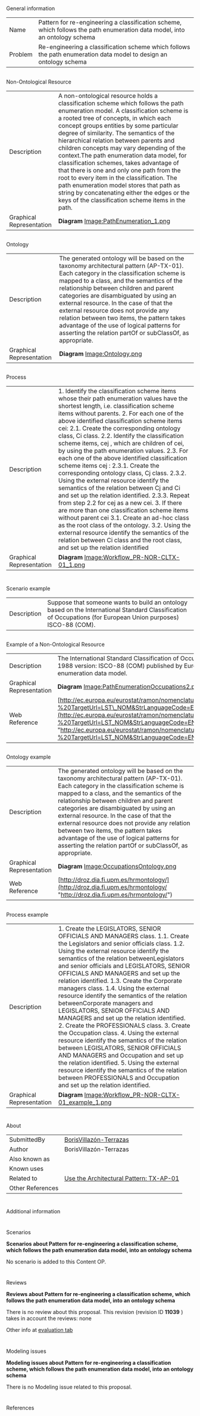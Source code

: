 # 

 General information




|  |  |
| --- | --- |
|  Name  |  Pattern for re-engineering a classification scheme, which follows the path enumeration data model, into an ontology schema  |
|  Problem  |  Re-engineering a classification scheme which follows the path enumeration data model to design an ontology schema  |



  





## 

 Non-Ontological Resource




|  |  |
| --- | --- |
|  Description  |  A non-ontological resource holds a classification scheme which follows the path enumeration model.  A classification scheme is a rooted tree of concepts, in which each concept groups entities by some particular degree of similarity. The semantics of the hierarchical relation between parents and children concepts may vary depending of the context.The path enumeration data model, for classification schemes, takes advantage of that there is one and only one path from the root to every item in the classification. The path enumeration model stores that path as string by concatenating either the edges or the keys of the classification scheme items in the path.  |
|  Graphical Representation  | __Diagram__ [Image:PathEnumeration_1.png](../Image/PathEnumeration_1.png "Image:PathEnumeration_1.png") |



  





## 

 Ontology




|  |  |
| --- | --- |
|  Description  |  The generated ontology will be based on the taxonomy architectural pattern (AP-TX-01). Each category in the classification scheme is mapped to a class, and the semantics of the relationship between children and parent categories are disambiguated by using an external resource. In the case of that the external resource does not provide any relation between two items, the pattern takes advantage of the use of logical patterns for asserting the relation partOf or subClassOf, as appropriate.  |
|  Graphical Representation  | __Diagram__ [Image:Ontology.png](../Image/Ontology.png "Image:Ontology.png") |



  





## 

 Process




|  |  |
| --- | --- |
|  Description  |  1. Identify the classification scheme items whose their path enumeration values have the shortest length, i.e. classification scheme items without parents.  2. For each one of the above identified classification scheme items cei:  2.1. Create the corresponding ontology class, Ci class.  2.2. Identify the classification scheme items, cej , which are children of cei, by using the path enumeration values.  2.3. For each one of the above identified classification scheme items cej :  2.3.1. Create the corresponding ontology class, Cj class.  2.3.2. Using the external resource identify the semantics of the relation between Cj and Ci and set up the relation identified.  2.3.3. Repeat from step 2.2 for cej as a new cei.  3. If there are more than one classification scheme items without parent cei  3.1. Create an ad-hoc class as the root class of the ontology.  3.2. Using the external resource identify the semantics of the relation between Ci class and the root class, and set up the relation identified  |
|  Graphical Representation  | __Diagram__ [Image:Workflow_PR-NOR-CLTX-01_1.png](../Image/Workflow_PR-NOR-CLTX-01_1.png "Image:Workflow_PR-NOR-CLTX-01_1.png") |



  





# 

 Scenario example




|  |  |
| --- | --- |
|  Description  |  Suppose that someone wants to build an ontology based on the International Standard Classification of Occupations (for European Union purposes) ISCO-88 (COM).  |



  





## 

 Example of a Non-Ontological Resource




|  |  |
| --- | --- |
|  Description  |  The International Standard Classification of Occupations (for European Union purposes), 1988 version: ISCO-88 (COM) published by Eurostat is modeled with the path enumeration data model.  |
|  Graphical Representation  | __Diagram__ [Image:PathEnumerationOccupations2.png](../Image/PathEnumerationOccupations2.png "Image:PathEnumerationOccupations2.png") |
|  Web Reference  | [http://ec.europa.eu/eurostat/ramon/nomenclatures/index.cfm?%20TargetUrl=LST\_NOM&StrLanguageCode=EN&IntFamilyCode=260276&TxtSearch=](http://ec.europa.eu/eurostat/ramon/nomenclatures/index.cfm?%20TargetUrl=LST_NOM&StrLanguageCode=EN&IntFamilyCode=260276&TxtSearch= "http://ec.europa.eu/eurostat/ramon/nomenclatures/index.cfm?%20TargetUrl=LST_NOM&StrLanguageCode=EN&IntFamilyCode=260276&TxtSearch=")  |



  





## 

 Ontology example




|  |  |
| --- | --- |
|  Description  |  The generated ontology will be based on the taxonomy architectural pattern (AP-TX-01). Each category in the classification scheme is mapped to a class, and the semantics of the relationship between children and parent categories are disambiguated by using an external resource. In the case of that the external resource does not provide any relation between two items, the pattern takes advantage of the use of logical patterns for asserting the relation partOf or subClassOf, as appropriate.  |
|  Graphical Representation  | __Diagram__ [Image:OccupationsOntology.png](../Image/OccupationsOntology.png "Image:OccupationsOntology.png") |
|  Web Reference  | [http://droz.dia.fi.upm.es/hrmontology/](http://droz.dia.fi.upm.es/hrmontology/ "http://droz.dia.fi.upm.es/hrmontology/")  |



  





## 

 Process example




|  |  |
| --- | --- |
|  Description  |  1. Create the LEGISLATORS, SENIOR OFFICIALS AND MANAGERS class.  1.1. Create the Legislators and senior officials class.  1.2. Using the external resource identify the semantics of the relation betweenLegislators and senior officials and LEGISLATORS, SENIOR OFFICIALS AND MANAGERS and set up the relation identified.  1.3. Create the Corporate managers class.  1.4. Using the external resource identify the semantics of the relation betweenCorporate managers and LEGISLATORS, SENIOR OFFICIALS AND MANAGERS and set up the relation identified.  2. Create the PROFESSIONALS class.  3. Create the Occupation class.  4. Using the external resource identify the semantics of the relation between LEGISLATORS, SENIOR OFFICIALS AND MANAGERS and Occupation and set up the relation identified.  5. Using the external resource identify the semantics of the relation between PROFESSIONALS and Occupation and set up the relation identified.  |
|  Graphical Representation  | __Diagram__ [Image:Workflow_PR-NOR-CLTX-01_example_1.png](../Image/Workflow_PR-NOR-CLTX-01_example_1.png "Image:Workflow_PR-NOR-CLTX-01_example_1.png") |



  





# 

 About




|  |  |
| --- | --- |
|  SubmittedBy  | [BorisVillazón-Terrazas](../User/BorisVillazón-Terrazas "User:BorisVillazón-Terrazas")  |
|  Author  |  BorisVillazón-Terrazas  |
|  Also known as  |  |
|  Known uses  |  |
|  Related to  | [Use the Architectural Pattern: TX-AP-01](http://ontologydesignpatterns.org/wiki/index.php?title=Use_the_Architectural_Pattern:_TX-AP-01&action=edit&redlink=1 "Use the Architectural Pattern: TX-AP-01 (not yet written)")  |
|  Other References  |  |



# 

 Additional information



# 

 Scenarios




__Scenarios about Pattern for re-engineering a classification scheme, which follows the path enumeration data model, into an ontology schema__ 


 No scenario is added to this Content OP.
 




# 

 Reviews




__Reviews about Pattern for re-engineering a classification scheme, which follows the path enumeration data model, into an ontology schema__ 


 There is no review about this proposal.
This revision (revision ID
 __11039__ 
 ) takes in account the reviews: none
 



 Other info at
 [evaluation tab](http://ontologydesignpatterns.org/wiki/index.php?title=Submissions:Pattern_for_re-engineering_a_classification_scheme%2C_which_follows_the_path_enumeration_data_model%2C_into_an_ontology_schema&action=evaluation "http://ontologydesignpatterns.org/wiki/index.php?title=Submissions:Pattern_for_re-engineering_a_classification_scheme%2C_which_follows_the_path_enumeration_data_model%2C_into_an_ontology_schema&action=evaluation") 





  





# 

 Modeling issues




__Modeling issues about Pattern for re-engineering a classification scheme, which follows the path enumeration data model, into an ontology schema__ 


 There is no Modeling issue related to this proposal.
 




  





# 

 References